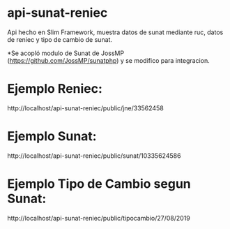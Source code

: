 # api-sunat-reniec
Api hecho en Slim Framework, muestra datos de sunat mediante ruc, datos de reniec y tipo de cambio de sunat.

*Se acopló modulo de Sunat de JossMP (https://github.com/JossMP/sunatphp) y se modifico para integracion.

# Ejemplo Reniec:
http://localhost/api-sunat-reniec/public/jne/33562458

# Ejemplo Sunat:
http://localhost/api-sunat-reniec/public/sunat/10335624586

# Ejemplo Tipo de Cambio segun Sunat:
http://localhost/api-sunat-reniec/public/tipocambio/27/08/2019
